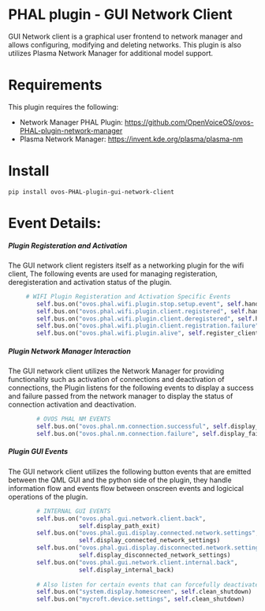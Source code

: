 # PHAL plugin - GUI Network Client

GUI Network client is a graphical user frontend to network manager and allows configuring, modifying and deleting networks. This plugin is also utilizes Plasma Network Manager for additional model support.

# Requirements

This plugin requires the following:
- Network Manager PHAL Plugin: https://github.com/OpenVoiceOS/ovos-PHAL-plugin-network-manager
- Plasma Network Manager: https://invent.kde.org/plasma/plasma-nm

# Install

`pip install ovos-PHAL-plugin-gui-network-client`

# Event Details:

##### Plugin Registeration and Activation

The GUI network client registers itself as a networking plugin for the wifi client, The following events are used for managing registeration, deregisteration and activation status of the plugin.

```python
     # WIFI Plugin Registeration and Activation Specific Events        
        self.bus.on("ovos.phal.wifi.plugin.stop.setup.event", self.handle_stop_setup)
        self.bus.on("ovos.phal.wifi.plugin.client.registered", self.handle_registered)
        self.bus.on("ovos.phal.wifi.plugin.client.deregistered", self.handle_deregistered)
        self.bus.on("ovos.phal.wifi.plugin.client.registration.failure", self.handle_registration_failure)
        self.bus.on("ovos.phal.wifi.plugin.alive", self.register_client)
```

##### Plugin Network Manager Interaction

The GUI network client utilizes the Network Manager for providing functionality such as activation of connections and deactivation of connections, the Plugin listens for the following events to display a success and failure passed from the network manager to display the status of connection activation and deactivation.

```python
        # OVOS PHAL NM EVENTS
        self.bus.on("ovos.phal.nm.connection.successful", self.display_success)
        self.bus.on("ovos.phal.nm.connection.failure", self.display_failure)
```
##### Plugin GUI Events

The GUI network client utilizes the following button events that are emitted between the QML GUI and the python side of the plugin, they handle information flow and events flow between onscreen events and logicical operations of the plugin.

```python
        # INTERNAL GUI EVENTS
        self.bus.on("ovos.phal.gui.network.client.back",
                    self.display_path_exit)
        self.bus.on("ovos.phal.gui.display.connected.network.settings",
                    self.display_connected_network_settings)
        self.bus.on("ovos.phal.gui.display.disconnected.network.settings",
                    self.display_disconnected_network_settings)
        self.bus.on("ovos.phal.gui.network.client.internal.back",
                    self.display_internal_back)
        
        # Also listen for certain events that can forcefully deactivate the client
        self.bus.on("system.display.homescreen", self.clean_shutdown)
        self.bus.on("mycroft.device.settings", self.clean_shutdown)
```
